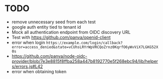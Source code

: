 # TODO

- remove unnecessary seed from each test
- google auth entity tied to tenant id
- Mock all authentication endpoint from OIDC discovery URL
- Test with https://github.com/panva/openid-client
- error when login `https://example.com/login/callback?error=access_denied&state=vCUhsLRYrWpVRCQoZrnz0KqrfO6yWvViX7LGKG52X0s`
- https://github.com/panva/node-oidc-provider/blob/7e3e8815f8ffba258a447b8192770e5f268ebc94/lib/helpers/errors.js#L42
- error when obtaining token
